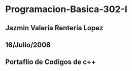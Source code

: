 # Programacion-Basica-302-I
## Jazmin Valeria Renteria Lopez
## 16/Julio/2008
## Portaflio de Codigos de c++
